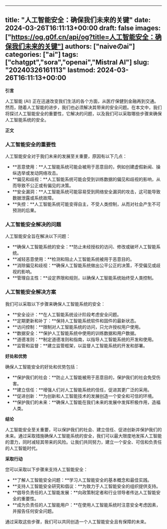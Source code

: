 
---
title: "人工智能安全：确保我们未来的关键"
date: 2024-03-26T16:11:13+00:00
draft: false
images: ["https://og.g0f.cn/api/og?title=人工智能安全：确保我们未来的关键"]
authors: ["naiveのai"]
categories: ["ai"]
tags: ["chatgpt","sora","openai","Mistral AI"]
slug: "20240326161113"
lastmod: 2024-03-26T16:11:13+00:00
---
**引言**

人工智能 (AI) 正在迅速改变我们生活的各个方面，从医疗保健到金融再到交通。然而，随着人工智能的进步，我们也必须解决其带来的安全问题。在本文中，我们将探讨人工智能安全的重要性，它解决的问题，以及我们可以采取哪些步骤来确保人工智能系统的安全。

**正文**

### 人工智能安全的重要性

人工智能安全对于我们未来的发展至关重要，原因有以下几点：

- **恶意使用：**人工智能系统可能会被用于恶意目的，例如创建虚假新闻、操纵选举或发动网络攻击。
- **偏见和歧视：**人工智能系统可能会受到训练数据的偏见和歧视的影响，从而导致不公正或有偏见的决策。
- **安全漏洞：**人工智能系统可能容易受到网络安全漏洞的攻击，这可能导致数据泄露或系统故障。
- **失控：**人工智能系统可能变得自主，不受人类控制，从而对社会产生不可预测的后果。

### 人工智能安全解决的问题

人工智能安全旨在解决以下问题：

- **确保人工智能系统的安全：**防止未经授权的访问、修改或破坏人工智能系统。
- **减轻恶意使用：**检测和阻止人工智能系统被用于恶意目的。
- **消除偏见和歧视：**确保人工智能系统做出公平公正的决策，不受偏见或歧视的影响。
- **管理自主性：**设定界限和规则，以确保人工智能系统始终受人类控制。

### 人工智能安全解决方案

我们可以采取以下步骤来确保人工智能系统的安全：

- **安全设计：**在人工智能系统设计阶段考虑安全问题。
- **定期更新和补丁：**保持人工智能系统软件和固件的最新状态。
- **访问控制：**限制对人工智能系统的访问，只允许授权用户使用。
- **数据安全：**保护人工智能系统中使用的训练数据和用户数据。
- **道德准则：**制定道德准则和指南，以指导人工智能系统的开发和使用。
- **监管和监督：**建立监管框架，以监督人工智能系统的开发和部署。

**好处和优势**

确保人工智能安全的好处和优势包括：

- **保护我们的社会：**防止人工智能被用于恶意目的，保护我们的社会免受伤害。
- **建立信任：**增强人们对人工智能系统的信任，促进其更广泛的采用。
- **促进创新：**为创新和人工智能技术的发展创造一个安全和可信的环境。
- **保护我们的未来：**确保人工智能在我们未来的发展中发挥积极作用，造福人类。

**结论**

人工智能安全至关重要，可以保护我们的社会、建立信任、促进创新并保护我们的未来。通过采取措施确保人工智能系统的安全，我们可以最大限度地发挥人工智能的潜力，同时减轻其带来的风险。让我们共同努力，建立一个安全、可信和负责任的人工智能时代。

**采取行动**

您可以采取以下步骤来支持人工智能安全：

- **了解人工智能安全问题：**学习人工智能安全的基本概念和最佳实践。
- **支持人工智能安全研究和倡议：**为致力于人工智能安全的组织提供支持。
- **倡导负责任的人工智能发展：**向政策制定者和行业领导者传达人工智能安全的重要性。
- **成为负责任的人工智能用户：**在使用人工智能系统时注意安全考虑因素，并报告任何安全问题。

通过采取这些步骤，我们可以共同创造一个人工智能安全且有保障的未来。